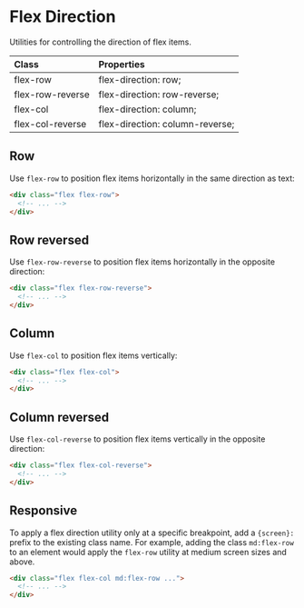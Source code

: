 # Flex Direction

Utilities for controlling the direction of flex items.

| Class            | Properties                      |
| :--------------- | :------------------------------ |
| flex-row         | flex-direction: row;            |
| flex-row-reverse | flex-direction: row-reverse;    |
| flex-col         | flex-direction: column;         |
| flex-col-reverse | flex-direction: column-reverse; |

## Row

Use `flex-row` to position flex items horizontally in the same direction as text:

```html
<div class="flex flex-row">
  <!-- ... -->
</div>
```

## Row reversed

Use `flex-row-reverse` to position flex items horizontally in the opposite direction:

```html
<div class="flex flex-row-reverse">
  <!-- ... -->
</div>
```

## Column

Use `flex-col` to position flex items vertically:

```html
<div class="flex flex-col">
  <!-- ... -->
</div>
```

## Column reversed

Use `flex-col-reverse` to position flex items vertically in the opposite direction:

```html
<div class="flex flex-col-reverse">
  <!-- ... -->
</div>
```

## Responsive

To apply a flex direction utility only at a specific breakpoint, add a `{screen}:` prefix to the existing class name. For example, adding the class `md:flex-row` to an element would apply the `flex-row` utility at medium screen sizes and above.

```html
<div class="flex flex-col md:flex-row ...">
  <!-- ... -->
</div>
```

